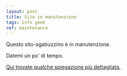 ```yaml
---
layout: post
title: Sito in manutenzione
tags: info geek
ref: maintenance
---
```

Questo sito-sgabuzzino è in manutenzione.

Datemi un po' di tempo.

<a href="/about.html">Qui trovate qualche spiegazione più dettagliata.</a>

